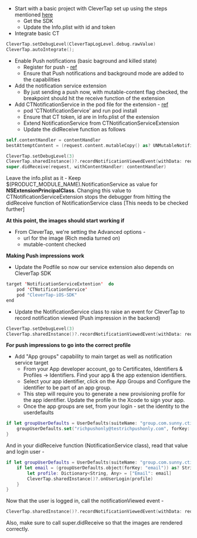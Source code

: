  - Start with a basic project with CleverTap set up using the steps mentioned [here](https://developer.clevertap.com/docs/ios-quickstart-guide#section-install-sdk)
	 - Get the SDK
	 - Update the Info.plist with id and token
- Integrate basic CT
```swift
CleverTap.setDebugLevel(CleverTapLogLevel.debug.rawValue)
CleverTap.autoIntegrate();
```
- Enable Push notifications (basic baground and killed state)
	- Register for push - [ref](https://github.com/sl2883/richpushonly/blob/3a1840254f91420f7359afd0440c39e905e8e621/RichPushOnly/AppDelegate.swift#L23)
	- Ensure that Push notifications and background mode are added to the capabilities
- Add the notification service extension
	- By just sending a push now, with mutable-content flag checked, the breakpoint should hit the receive function of the extension
- Add CTNotificationService in the pod file for the extension - [ref](https://github.com/CleverTap/CTNotificationService)
	- pod  'CTNotificationService' and run pod install
	- Ensure that CT token, id are in Info.plist of the extension
	- Extend NotificationService from CTNotificationServiceExtension
	- Update the didReceive function as follows
```swift
self.contentHandler = contentHandler
bestAttemptContent = (request.content.mutableCopy() as? UNMutableNotificationContent)

CleverTap.setDebugLevel(3)
CleverTap.sharedInstance()?.recordNotificationViewedEvent(withData: request.content.userInfo)
super.didReceive(request, withContentHandler: contentHandler)
```
Leave the info.plist as it
	- Keep $(PRODUCT_MODULE_NAME).NotificationService as value for **NSExtensionPrincipalClass**. Changing this value to CTNotificationServiceExtension stops the debugger from hitting the didReceive function of NotificationService class [This needs to be checked further]

**At this point, the images should start working if**
- From CleverTap, we're setting the Advanced options -
	- url for the image (Rich media turned on)
	- mutable-content checked

**Making Push impressions work**
- Update the Podfile so now our service extension also depends on CleverTap SDK
```swift
target 'NotificationServiceExtention'  do
	pod 'CTNotificationService'
	pod "CleverTap-iOS-SDK"
end
```
- Update the NotificationService class to raise an event for CleverTap to record notification viewed (Push impression in the backend)
```swift
CleverTap.setDebugLevel(3)
CleverTap.sharedInstance()?.recordNotificationViewedEvent(withData: request.content.userInfo)
```

**For push impressions to go into the correct profile**
- Add "App groups" capability to main target as well as notification service target
	- From your App developer account, go to Certificates, Identifiers & Profiles -> Identifiers. Find your app & the app extension identifiers.
	- Select your app identifier, click on the App Groups and Configure the identifier to be part of an app group.
	- This step will require you to generate a new provisioning profile for the app identifier. Update the profile in the Xcode to sign your app.
	- Once the app groups are set, from your login - set the identity to the userdefaults
```swift
if let groupUserDefaults = UserDefaults(suiteName: "group.com.sunny.ctios") {
	groupUserDefaults.set("richpushonly@testrichpushonly.com", forKey: "email")
}
```

And in your didReceive function (NotificationService class), read that value and login user - 
```swift
if let groupUserDefaults = UserDefaults(suiteName: "group.com.sunny.ctios") {
	if let email = (groupUserDefaults.object(forKey: "email")) as? String {
		let profile: Dictionary<String, Any> = ["Email": email]
		CleverTap.sharedInstance()?.onUserLogin(profile)
	}
}
```
Now that the user is logged in, call the notificationViewed event -
```swift
CleverTap.sharedInstance()?.recordNotificationViewedEvent(withData: request.content.userInfo)
```

Also, make sure to call super.didReceive so that the images are rendered correctly.